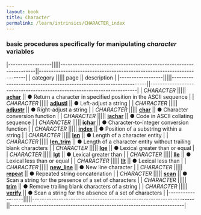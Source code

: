 ```yaml
---
layout: book
title: Character
permalink: /learn/intrinsics/CHARACTER_index
---
```

### basic procedures specifically for manipulating _character_ variables

|------------------|||||-------------------------------------------------------------------||------------------------------------------------------------------------|
| category         ||||| page                                                              || description                                                            |
|------------------|||||-------------------------------------------------------------------||------------------------------------------------------------------------|
| *CHARACTER*      ||||| [__achar__]({{site.baseurl}}/learn/intrinsics/ACHAR)              || &#9679; Return a character in specified position in the ASCII sequence |
| *CHARACTER*      ||||| [__adjustl__]({{site.baseurl}}/learn/intrinsics/ADJUSTL)          || &#9679; Left-adjust a string                                           |
| *CHARACTER*      ||||| [__adjustr__]({{site.baseurl}}/learn/intrinsics/ADJUSTR)          || &#9679; Right-adjust a string                                          |
| *CHARACTER*      ||||| [__char__]({{site.baseurl}}/learn/intrinsics/CHAR)                || &#9679; Character conversion function                                  |
| *CHARACTER*      ||||| [__iachar__]({{site.baseurl}}/learn/intrinsics/IACHAR)            || &#9679; Code in ASCII collating sequence                               |
| *CHARACTER*      ||||| [__ichar__]({{site.baseurl}}/learn/intrinsics/ICHAR)              || &#9679; Character-to-integer conversion function                       |
| *CHARACTER*      ||||| [__index__]({{site.baseurl}}/learn/intrinsics/INDEX)              || &#9679; Position of a substring within a string                        |
| *CHARACTER*      ||||| [__len__]({{site.baseurl}}/learn/intrinsics/LEN)                  || &#9679; Length of a character entity                                   |
| *CHARACTER*      ||||| [__len\_trim__]({{site.baseurl}}/learn/intrinsics/LEN_TRIM)       || &#9679; Length of a character entity without trailing blank characters |
| *CHARACTER*      ||||| [__lge__]({{site.baseurl}}/learn/intrinsics/LGE)                  || &#9679; Lexical greater than or equal                                  |
| *CHARACTER*      ||||| [__lgt__]({{site.baseurl}}/learn/intrinsics/LGT)                  || &#9679; Lexical greater than                                           |
| *CHARACTER*      ||||| [__lle__]({{site.baseurl}}/learn/intrinsics/LLE)                  || &#9679; Lexical less than or equal                                     |
| *CHARACTER*      ||||| [__llt__]({{site.baseurl}}/learn/intrinsics/LLT)                  || &#9679; Lexical less than                                              |
| *CHARACTER*      ||||| [__new\_line__]({{site.baseurl}}/learn/intrinsics/NEW_LINE)       || &#9679; New line character                                             |
| *CHARACTER*      ||||| [__repeat__]({{site.baseurl}}/learn/intrinsics/REPEAT)            || &#9679; Repeated string concatenation                                  |
| *CHARACTER*      ||||| [__scan__]({{site.baseurl}}/learn/intrinsics/SCAN)                || &#9679; Scan a string for the presence of a set of characters          |
| *CHARACTER*      ||||| [__trim__]({{site.baseurl}}/learn/intrinsics/TRIM)                || &#9679; Remove trailing blank characters of a string                   |
| *CHARACTER*      ||||| [__verify__]({{site.baseurl}}/learn/intrinsics/VERIFY)            || &#9679; Scan a string for the absence of a set of characters           |
|------------------|||||-------------------------------------------------------------------||------------------------------------------------------------------------|
